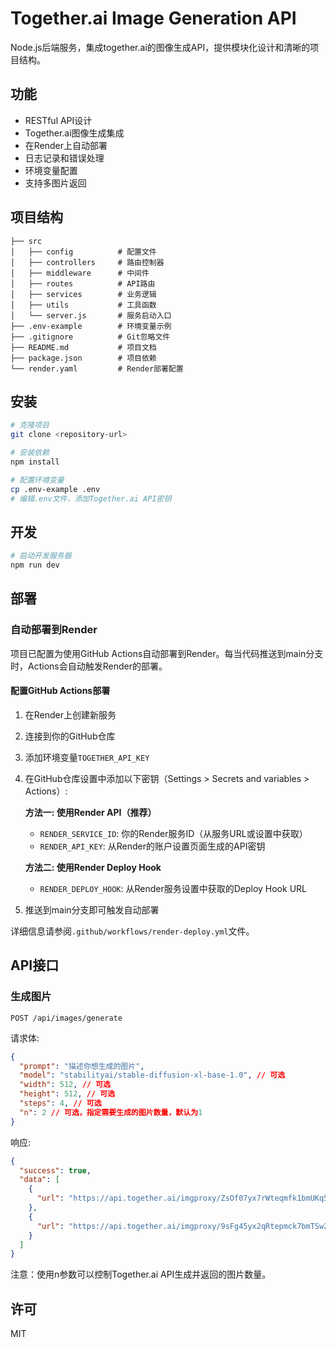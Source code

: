 # Together.ai Image Generation API

Node.js后端服务，集成together.ai的图像生成API，提供模块化设计和清晰的项目结构。

## 功能

- RESTful API设计
- Together.ai图像生成集成
- 在Render上自动部署
- 日志记录和错误处理
- 环境变量配置
- 支持多图片返回

## 项目结构

```
├── src
│   ├── config          # 配置文件
│   ├── controllers     # 路由控制器
│   ├── middleware      # 中间件
│   ├── routes          # API路由
│   ├── services        # 业务逻辑
│   ├── utils           # 工具函数
│   └── server.js       # 服务启动入口
├── .env-example        # 环境变量示例
├── .gitignore          # Git忽略文件
├── README.md           # 项目文档
├── package.json        # 项目依赖
└── render.yaml         # Render部署配置
```

## 安装

```bash
# 克隆项目
git clone <repository-url>

# 安装依赖
npm install

# 配置环境变量
cp .env-example .env
# 编辑.env文件，添加Together.ai API密钥
```

## 开发

```bash
# 启动开发服务器
npm run dev
```

## 部署

### 自动部署到Render

项目已配置为使用GitHub Actions自动部署到Render。每当代码推送到main分支时，Actions会自动触发Render的部署。

#### 配置GitHub Actions部署

1. 在Render上创建新服务
2. 连接到你的GitHub仓库
3. 添加环境变量`TOGETHER_API_KEY`
4. 在GitHub仓库设置中添加以下密钥（Settings > Secrets and variables > Actions）:

   **方法一: 使用Render API（推荐）**
   - `RENDER_SERVICE_ID`: 你的Render服务ID（从服务URL或设置中获取）
   - `RENDER_API_KEY`: 从Render的账户设置页面生成的API密钥

   **方法二: 使用Render Deploy Hook**
   - `RENDER_DEPLOY_HOOK`: 从Render服务设置中获取的Deploy Hook URL

5. 推送到main分支即可触发自动部署

详细信息请参阅`.github/workflows/render-deploy.yml`文件。

## API接口

### 生成图片

```
POST /api/images/generate
```

请求体:

```json
{
  "prompt": "描述你想生成的图片",
  "model": "stabilityai/stable-diffusion-xl-base-1.0", // 可选
  "width": 512, // 可选
  "height": 512, // 可选
  "steps": 4, // 可选
  "n": 2 // 可选，指定需要生成的图片数量，默认为1
}
```

响应:

```json
{
  "success": true,
  "data": [
    {
      "url": "https://api.together.ai/imgproxy/ZsOf07yx7rWteqmfk1bmUKq5ejX380x7yn3y8pGn"
    },
    {
      "url": "https://api.together.ai/imgproxy/9sFg45yx2qRtepmck7bmTSw2ejX380x7tm3p4cHn"
    }
  ]
}
```

注意：使用n参数可以控制Together.ai API生成并返回的图片数量。

## 许可

MIT